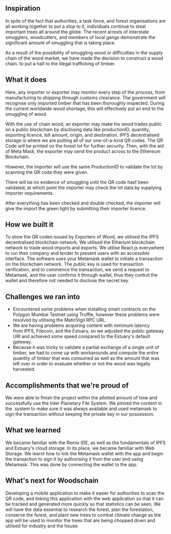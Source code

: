 ## Inspiration
In spite of the fact that authorities, a task force, and forest organisations are all working together to put a stop to it, individuals continue to steal important trees all around the globe.
The recent arrests of interstate smugglers, woodcutters, and members of local gangs demonstrate the significant amount of smuggling that is taking place.

As a result of the possibility of smuggling wood or difficulties in the supply chain of the wood market, we have made the decision to construct a wood chain.
to put a halt to the illegal trafficking of timber.

## What it does
Here, any importer or exporter may monitor every step of the process, from manufacturing to shipping through customs clearance.
The government will recognise only imported timber that has been thoroughly inspected. During the current worldwide wood shortage, this will effectively put an end to the smuggling of wood.

With the use of chain wood, an exporter may make his wood trades public on a public blockchain by disclosing data like productionID, quantity, exporting licence, bill amount, origin, and destination. IPFS decentralised storage is where we are putting all of our one-of-a-kind QR codes. The QR Code will be printed on the forest lot for further security. Then, with the aid of Meta Mask, the exporter may send the product across to the Ethereum Blockchain.

However, the importer will use the same ProductionID to validate the lot by scanning the QR code they were given.

There will be no evidence of smuggling until the QR code hasf been validated, at which point the importer may check the lot data by supplying importer requirements.

After everything has been checked and double checked, the importer will give the import the green light by submitting their importer licence.

## How we built it
To store the QR codes issued by Exporters of Wood, we utilised the IPFS decentralised blockchain network.
We utilised the Etherium blockchain network to trade wood imports and exports. We utilise React.js everywhere to run their company and tender to present users with an accessible interface. The software uses your Metamask wallet to initiate a transaction on the blockchain network. The public key is used for transaction verification, and to commence the transaction, we send a request to Metamask, and the user confirms it through wallet, thus they control the wallet and therefore not needed to disclose the secret key.

## Challenges we ran into
- Encountered some problems when installing smart contracts on the Polygon Mumbai Testnet using Truffle, however these problems were resolved by utilising the MaticVigil RPC URL.
- We are having problems acquiring content with minimum latency from IPFS, Filecoin, and the Estuary, so we adjusted the public gateway URI and achieved some speed compared to the Estuary's default gateway.
- Because it was tricky to validate a partial exchange of a single unit of timber, we had to come up with workarounds and compute the entire quantity of timber that was consumed as well as the amount that was left over in order to evaluate whether or not the wood was legally harvested.

## Accomplishments that we're proud of
We were able to finish the project within the allotted amount of time and successfully use the Inter Planetary File System. We pinned the content in the  system to make sure it was always available and used metamask to sign the transaction without keeping the private key in our possession.

## What we learned
We became familiar with the Remix IDE, as well as the fundamentals of IPFS and Estuary's cloud storage. In its place, we became familiar with Web Storage. We learnt how to link the Metamask wallet with the app and begin the transaction to sign it by authorising it from the user end using Metamask. This was done by connecting the wallet to the app.

## What's next for Woodschain

Developing a mobile application to make it easier for authorities to scan the QR code, and linking this application with the web application so that it can be tracked and generated more quickly so that statistics can be seen, We will have the data essential to research the forest, plan the forestation, conserve the forest, and plant new trees to combat climate change as the app will be used to monitor the trees that are being chopped down and utilised for industry and the house.
